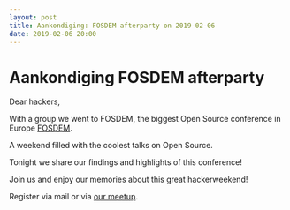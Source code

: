 ```yaml
---
layout: post
title: Aankondiging: FOSDEM afterparty on 2019-02-06
date: 2019-02-06 20:00
---
```


# Aankondiging FOSDEM afterparty

Dear hackers,

With a group we went to FOSDEM, the biggest Open Source conference in Europe [FOSDEM](https://www.fosdem.org). 

A weekend filled with the coolest talks on Open Source. 

Tonight we share our findings and highlights of this conference! 

Join us and enjoy our memories about this great hackerweekend!

Register via mail or via [our meetup](https://www.meetup.com/MADspace/events/pqgdnqyzdbjb/).  

